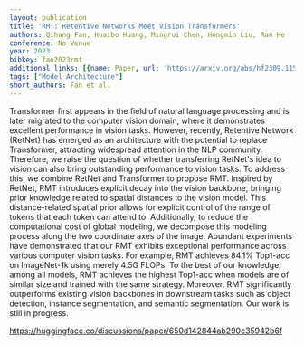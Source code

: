 ```yaml
---
layout: publication
title: 'RMT: Retentive Networks Meet Vision Transformers'
authors: Qihang Fan, Huaibo Huang, Mingrui Chen, Hongmin Liu, Ran He
conference: No Venue
year: 2023
bibkey: fan2023rmt
additional_links: [{name: Paper, url: 'https://arxiv.org/abs/hf2309.11523'}]
tags: ["Model Architecture"]
short_authors: Fan et al.
---
```

Transformer first appears in the field of natural language processing and is later migrated to the computer vision domain, where it demonstrates excellent performance in vision tasks. However, recently, Retentive Network (RetNet) has emerged as an architecture with the potential to replace Transformer, attracting widespread attention in the NLP community. Therefore, we raise the question of whether transferring RetNet's idea to vision can also bring outstanding performance to vision tasks. To address this, we combine RetNet and Transformer to propose RMT. Inspired by RetNet, RMT introduces explicit decay into the vision backbone, bringing prior knowledge related to spatial distances to the vision model. This distance-related spatial prior allows for explicit control of the range of tokens that each token can attend to. Additionally, to reduce the computational cost of global modeling, we decompose this modeling process along the two coordinate axes of the image. Abundant experiments have demonstrated that our RMT exhibits exceptional performance across various computer vision tasks. For example, RMT achieves 84.1% Top1-acc on ImageNet-1k using merely 4.5G FLOPs. To the best of our knowledge, among all models, RMT achieves the highest Top1-acc when models are of similar size and trained with the same strategy. Moreover, RMT significantly outperforms existing vision backbones in downstream tasks such as object detection, instance segmentation, and semantic segmentation. Our work is still in progress.

https://huggingface.co/discussions/paper/650d142844ab290c35942b6f
